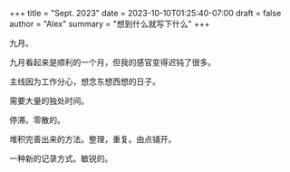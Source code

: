 +++
title   = "Sept. 2023"
date    = 2023-10-10T01:25:40-07:00
draft   = false
author  = "Alex"
summary = "想到什么就写下什么"
+++

九月。

九月看起来是顺利的一个月，但我的感官变得迟钝了很多。

主线因为工作分心，想念东想西想的日子。

需要大量的独处时间。

停滞。零散的。

堆积完善出来的方法。整理，重复。由点铺开。

一种新的记录方式。敏锐的。

